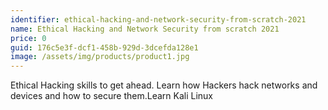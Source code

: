 ```yaml
---
identifier: ethical-hacking-and-network-security-from-scratch-2021
name: Ethical Hacking and Network Security from scratch 2021
price: 0
guid: 176c5e3f-dcf1-458b-929d-3dcefda128e1
image: /assets/img/products/product1.jpg
---
```


Ethical Hacking skills to get ahead. Learn how Hackers hack networks and devices and how to secure them.Learn Kali Linux